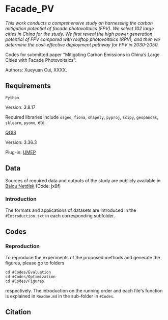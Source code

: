 # Facade_PV

_This work conducts a comprehensive study on harnessing the carbon mitigation potential of facade photovoltaics (FPV). We select 102 large cities in China for the study. We first reveal the high power generation potential of FPV compared with rooftop photovoltaics (RPV), and then we determine the cost-effective deployment pathway for FPV in 2030-2050._

Codes for submitted paper "Mitigating Carbon Emissions in China’s Large Cities with Facade Photovoltaics".

Authors: Xueyuan Cui, XXXX.

## Requirements
``Python``

Version: 3.8.17

Required libraries include ``osgeo``, ``fiona``, ``shapely``, ``pyproj``, ``scipy``, ``geopandas``, ``sklearn``, ``pyomo``, etc.

[QGIS](https://qgis.org/)

Version: 3.36.3

Plug-in: [UMEP](https://umep-docs.readthedocs.io/en/latest/index.html)

## Data

Sources of required data and outputs of the study are publicly available in [Baidu Netdisk](https://pan.baidu.com/s/1nz6OqH5hKpRSR72fxIoMdQ?pwd=jx8f) (Code: jx8f)

### Introduction

The formats and applications of datasets are introduced in the ``#Introduction.txt`` in each corresponding subfolder.

## Codes
### Reproduction
To reproduce the experiments of the proposed methods and generate the figures, please go to folders
```
cd #Codes/Evaluation
cd #Codes/Optimization
cd #Codes/Figures
```
respectively. The introduction on the running order and each file's function is explained in ```Readme.md``` in the sub-folder in ``#Codes``.

## Citation
```
```
